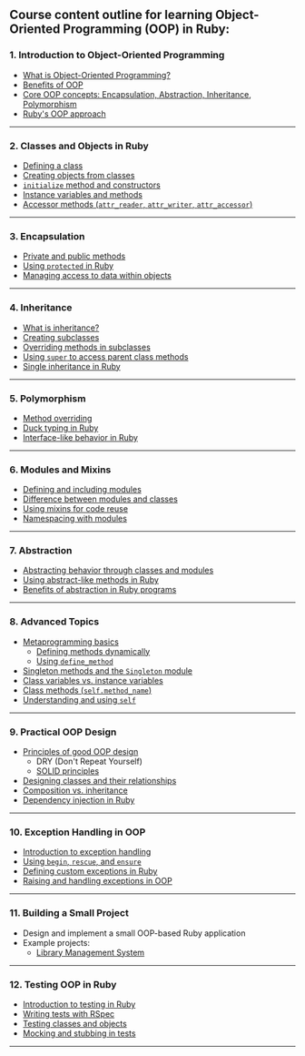 Course content outline for learning **Object-Oriented Programming (OOP) in Ruby**:
---

### **1. Introduction to Object-Oriented Programming**
- [What is Object-Oriented Programming?](https://github.com/aw-junaid/Computer-Science/blob/main/Object%20Oriented%20Programming/ruby%20oops%20course%20content/course/What%20is%20Object-Oriented%20Programming%3F.md)
- [Benefits of OOP](https://github.com/aw-junaid/Computer-Science/blob/main/Object%20Oriented%20Programming/ruby%20oops%20course%20content/course/Benefits%20of%20OOP.md)
- [Core OOP concepts: Encapsulation, Abstraction, Inheritance, Polymorphism](https://github.com/aw-junaid/Computer-Science/blob/main/Object%20Oriented%20Programming/ruby%20oops%20course%20content/course/Core%20OOP%20concepts%3A%20Encapsulation%2C%20Abstraction%2C%20Inheritance%2C%20Polymorphism.md)
- [Ruby's OOP approach](https://github.com/aw-junaid/Computer-Science/blob/main/Object%20Oriented%20Programming/ruby%20oops%20course%20content/course/Benefits%20of%20OOP.md)

---

### **2. Classes and Objects in Ruby**
- [Defining a class](https://github.com/aw-junaid/Computer-Science/blob/main/Object%20Oriented%20Programming/ruby%20oops%20course%20content/course/Defining%20a%20class.md)
- [Creating objects from classes](https://github.com/aw-junaid/Computer-Science/blob/main/Object%20Oriented%20Programming/ruby%20oops%20course%20content/course/Creating%20objects%20from%20classes.md)
- [`initialize` method and constructors](https://github.com/aw-junaid/Computer-Science/blob/main/Object%20Oriented%20Programming/ruby%20oops%20course%20content/course/initialize%60%20method%20and%20constructors.md)
- [Instance variables and methods](https://github.com/aw-junaid/Computer-Science/blob/main/Object%20Oriented%20Programming/ruby%20oops%20course%20content/course/Instance%20variables%20and%20methods.md)
- [Accessor methods (`attr_reader`, `attr_writer`, `attr_accessor`)](https://github.com/aw-junaid/Computer-Science/blob/main/Object%20Oriented%20Programming/ruby%20oops%20course%20content/course/Accessor%20methods%20(%60attr_reader%60%2C%20%60attr_writer%60%2C%20%60attr_accessor%60).md)

---

### **3. Encapsulation**
- [Private and public methods](https://github.com/aw-junaid/Computer-Science/blob/main/Object%20Oriented%20Programming/ruby%20oops%20course%20content/course/Private%20and%20public%20methods.md)
- [Using `protected` in Ruby](https://github.com/aw-junaid/Computer-Science/blob/main/Object%20Oriented%20Programming/ruby%20oops%20course%20content/course/Using%20%60protected%60%20in%20Ruby.md)
- [Managing access to data within objects](https://github.com/aw-junaid/Computer-Science/blob/main/Object%20Oriented%20Programming/ruby%20oops%20course%20content/course/Managing%20access%20to%20data%20within%20objects.md)

---

### **4. Inheritance**
- [What is inheritance?](https://github.com/aw-junaid/Computer-Science/blob/main/Object%20Oriented%20Programming/ruby%20oops%20course%20content/course/What%20is%20inheritance%3F.md)
- [Creating subclasses](https://github.com/aw-junaid/Computer-Science/blob/main/Object%20Oriented%20Programming/ruby%20oops%20course%20content/course/Creating%20subclasses.md)
- [Overriding methods in subclasses](https://github.com/aw-junaid/Computer-Science/blob/main/Object%20Oriented%20Programming/ruby%20oops%20course%20content/course/Overriding%20methods%20in%20subclasses.md)
- [Using `super` to access parent class methods](https://github.com/aw-junaid/Computer-Science/blob/main/Object%20Oriented%20Programming/ruby%20oops%20course%20content/course/Using%20%60super%60%20to%20access%20parent%20class%20methods.md)
- [Single inheritance in Ruby](https://github.com/aw-junaid/Computer-Science/blob/main/Object%20Oriented%20Programming/ruby%20oops%20course%20content/course/Single%20inheritance%20in%20Ruby.md)

---

### **5. Polymorphism**
- [Method overriding](https://github.com/aw-junaid/Computer-Science/blob/main/Object%20Oriented%20Programming/ruby%20oops%20course%20content/course/Method%20overriding.md)
- [Duck typing in Ruby](https://github.com/aw-junaid/Computer-Science/blob/main/Object%20Oriented%20Programming/ruby%20oops%20course%20content/course/Duck%20typing%20in%20Ruby.md)
- [Interface-like behavior in Ruby](https://github.com/aw-junaid/Computer-Science/blob/main/Object%20Oriented%20Programming/ruby%20oops%20course%20content/course/Interface-like%20behavior%20in%20Ruby.md)
---

### **6. Modules and Mixins**
- [Defining and including modules](https://github.com/aw-junaid/Computer-Science/blob/main/Object%20Oriented%20Programming/ruby%20oops%20course%20content/course/Defining%20and%20including%20modules.md)
- [Difference between modules and classes](https://github.com/aw-junaid/Computer-Science/blob/main/Object%20Oriented%20Programming/ruby%20oops%20course%20content/course/Defining%20and%20including%20modules.md)
- [Using mixins for code reuse](https://github.com/aw-junaid/Computer-Science/blob/main/Object%20Oriented%20Programming/ruby%20oops%20course%20content/course/Using%20mixins%20for%20code%20reuse.md)
- [Namespacing with modules](https://github.com/aw-junaid/Computer-Science/blob/main/Object%20Oriented%20Programming/ruby%20oops%20course%20content/course/Namespacing%20with%20modules.md)

---

### **7. Abstraction**
- [Abstracting behavior through classes and modules](https://github.com/aw-junaid/Computer-Science/blob/main/Object%20Oriented%20Programming/ruby%20oops%20course%20content/course/Abstracting%20behavior%20through%20classes%20and%20modules.md)
- [Using abstract-like methods in Ruby](https://github.com/aw-junaid/Computer-Science/blob/main/Object%20Oriented%20Programming/ruby%20oops%20course%20content/course/Using%20abstract-like%20methods%20in%20Ruby.md)
- [Benefits of abstraction in Ruby programs](https://github.com/aw-junaid/Computer-Science/blob/main/Object%20Oriented%20Programming/ruby%20oops%20course%20content/course/Benefits%20of%20abstraction%20in%20Ruby%20programs.md)

---

### **8. Advanced Topics**
- [Metaprogramming basics](https://github.com/aw-junaid/Computer-Science/blob/main/Object%20Oriented%20Programming/ruby%20oops%20course%20content/course/Metaprogramming%20basics.md)
  - [Defining methods dynamically](https://github.com/aw-junaid/Computer-Science/blob/main/Object%20Oriented%20Programming/ruby%20oops%20course%20content/course/Defining%20methods%20dynamically.md)
  - [Using `define_method`](https://github.com/aw-junaid/Computer-Science/blob/main/Object%20Oriented%20Programming/ruby%20oops%20course%20content/course/Using%20%60define_method%60.md)
- [Singleton methods and the `Singleton` module](https://github.com/aw-junaid/Computer-Science/blob/main/Object%20Oriented%20Programming/ruby%20oops%20course%20content/course/Singleton%20methods%20and%20the%20%60Singleton%60%20module.md)
- [Class variables vs. instance variables](https://github.com/aw-junaid/Computer-Science/blob/main/Object%20Oriented%20Programming/ruby%20oops%20course%20content/course/Class%20variables%20vs.%20instance%20variables.md)
- [Class methods (`self.method_name`)](https://github.com/aw-junaid/Computer-Science/blob/main/Object%20Oriented%20Programming/ruby%20oops%20course%20content/course/Class%20methods%20(%60self.method_name%60).md)
- [Understanding and using `self`](https://github.com/aw-junaid/Computer-Science/blob/main/Object%20Oriented%20Programming/ruby%20oops%20course%20content/course/Understanding%20and%20using%20%60self%60.md)

---

### **9. Practical OOP Design**
- [Principles of good OOP design](https://github.com/aw-junaid/Computer-Science/blob/main/Object%20Oriented%20Programming/ruby%20oops%20course%20content/course/Principles%20of%20good%20OOP%20design.md)
  - DRY (Don't Repeat Yourself)
  - [SOLID principles](https://github.com/aw-junaid/Computer-Science/blob/main/Object%20Oriented%20Programming/ruby%20oops%20course%20content/course/SOLID%20principles.md)
- [Designing classes and their relationships](https://github.com/aw-junaid/Computer-Science/blob/main/Object%20Oriented%20Programming/ruby%20oops%20course%20content/course/Designing%20classes%20and%20their%20relationships.md)
- [Composition vs. inheritance](https://github.com/aw-junaid/Computer-Science/blob/main/Object%20Oriented%20Programming/ruby%20oops%20course%20content/course/Composition%20vs.%20inheritance.md)
- [Dependency injection in Ruby](https://github.com/aw-junaid/Computer-Science/blob/main/Object%20Oriented%20Programming/ruby%20oops%20course%20content/course/Dependency%20injection%20in%20Ruby.md)

---

### **10. Exception Handling in OOP**
- [Introduction to exception handling](https://github.com/aw-junaid/Computer-Science/blob/main/Object%20Oriented%20Programming/ruby%20oops%20course%20content/course/Introduction%20to%20exception%20handling.md)
- [Using `begin`, `rescue`, and `ensure`](https://github.com/aw-junaid/Computer-Science/blob/main/Object%20Oriented%20Programming/ruby%20oops%20course%20content/course/Using%20%60begin%60%2C%20%60rescue%60%2C%20and%20%60ensure%60.md)
- [Defining custom exceptions in Ruby](https://github.com/aw-junaid/Computer-Science/blob/main/Object%20Oriented%20Programming/ruby%20oops%20course%20content/course/Defining%20custom%20exceptions%20in%20Ruby.md)
- [Raising and handling exceptions in OOP](https://github.com/aw-junaid/Computer-Science/blob/main/Object%20Oriented%20Programming/ruby%20oops%20course%20content/course/Raising%20and%20handling%20exceptions%20in%20OOP.md)

---

### **11. Building a Small Project**
- Design and implement a small OOP-based Ruby application
- Example projects:
  - [Library Management System](https://github.com/aw-junaid/Computer-Science/blob/main/Object%20Oriented%20Programming/ruby%20oops%20course%20content/course/Library%20Management%20System.md)
 

---

### **12. Testing OOP in Ruby**
- [Introduction to testing in Ruby](https://github.com/aw-junaid/Computer-Science/blob/main/Object%20Oriented%20Programming/ruby%20oops%20course%20content/course/Introduction%20to%20testing%20in%20Ruby.md)
- [Writing tests with RSpec](https://github.com/aw-junaid/Computer-Science/blob/main/Object%20Oriented%20Programming/ruby%20oops%20course%20content/course/Writing%20tests%20with%20RSpec.md)
- [Testing classes and objects](https://github.com/aw-junaid/Computer-Science/blob/main/Object%20Oriented%20Programming/ruby%20oops%20course%20content/course/Testing%20classes%20and%20objects.md)
- [Mocking and stubbing in tests](https://github.com/aw-junaid/Computer-Science/blob/main/Object%20Oriented%20Programming/ruby%20oops%20course%20content/course/Mocking%20and%20stubbing%20in%20tests.md)

---
